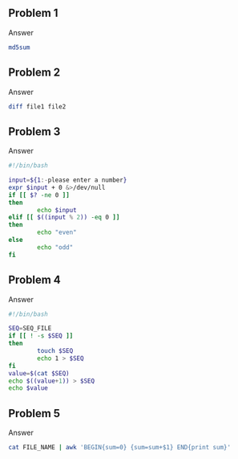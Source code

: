 ## Problem 1

Answer

```bash
md5sum
```

## Problem 2

Answer

```bash
diff file1 file2
```

## Problem 3

Answer

```bash
#!/bin/bash

input=${1:-please enter a number}
expr $input + 0 &>/dev/null
if [[ $? -ne 0 ]]
then
        echo $input
elif [[ $((input % 2)) -eq 0 ]]
then
        echo "even"
else
        echo "odd"
fi
```

## Problem 4

Answer

```bash
#!/bin/bash

SEQ=SEQ_FILE
if [[ ! -s $SEQ ]]
then
        touch $SEQ
        echo 1 > $SEQ
fi
value=$(cat $SEQ)
echo $((value+1)) > $SEQ
echo $value
```

## Problem 5

Answer

```bash
cat FILE_NAME | awk 'BEGIN{sum=0} {sum=sum+$1} END{print sum}'
```

